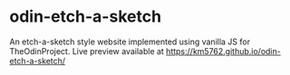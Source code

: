 # odin-etch-a-sketch

An etch-a-sketch style website implemented using vanilla JS for TheOdinProject. Live preview available at
https://km5762.github.io/odin-etch-a-sketch/
